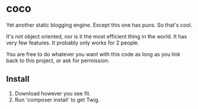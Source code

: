 coco
====

Yet another static blogging engine. Except this one has puns. So that's cool.

It's not object oriented, nor is it the most efficient thing in the world. It has very few features. It probably only works for 2 people.

You are free to do whatever you want with this code as long as you link back to this project, or ask for permission.

Install
-------

1. Download however you see fit.
2. Run 'composer install' to get Twig.

